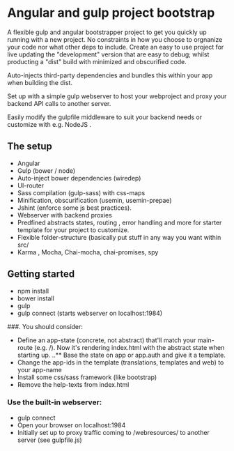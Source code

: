 # Angular and gulp project bootstrap
A flexible gulp and angular bootstrapper project to get you quickly up running with a new project. No constraints in how you choose to orgnanize your code nor what other deps to include.
Create an easy to use project for live updating the "development" version that are easy to debug; whilst producting a "dist" build with minimized and obscurified code.

Auto-injects third-party dependencies and bundles this within your app when building the dist.

Set up with a simple gulp webserver to host your webproject and proxy your backend API calls to another server.

Easily modify the gulpfile middleware to suit your backend needs or customize with e.g. NodeJS .

## The setup
 * Angular
 * Gulp (bower / node)
 * Auto-inject bower dependencies (wiredep)
 * UI-router
 * Sass compilation (gulp-sass) with css-maps
 * Minification, obscurification (usemin, usemin-prepae)
 * Jshint (enforce some js best practices).
 * Webserver with backend proxies
 * Predfined abstracts states, routing , error handling and more for starter template for your project to customize.
 * Flexible folder-structure (basically put stuff in any way you want within src/
 * Karma , Mocha, Chai-mocha, chai-promises, spy


## Getting started
 * npm install
 * bower install
 * gulp
 * gulp connect (starts webserver on localhost:1984)

###. You should consider:
 * Define an app-state (concrete, not abstract) that'll match your main-route (e.g. /). Now it's rendering index.html with the abstract state when starting up.
 ..** Base the state on app or app.auth and give it a template.
 * Change the app-ids in the template (translations, templates and web) to your app-name
 * Install some css/sass framework (like bootstrap)
 * Remove the help-texts from index.html


### Use the built-in webserver:
 * gulp connect
 * Open your browser on localhost:1984
 * Initially set up to proxy traffic coming to /webresources/ to another server (see gulpfile.js)

